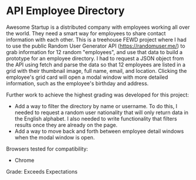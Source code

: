 # API Employee Directory

Awesome Startup is a distributed company with employees working all over the world. They need a smart way for employees to share contact information with each other. This is a treehouse FEWD project where I had to use the public Random User Generator API (https://randomuser.me/) to grab information for 12 random "employees", and use that data to build a prototype for an employee directory. I had to request a JSON object from the API using fetch and parse the data so that 12 employees are listed in a grid with their thumbnail image, full name, email, and location. Clicking the employee's grid card will open a modal window with more detailed information, such as the employee's birthday and address.

Further work to achieve the highest grading was developed for this project:
- Add a way to filter the directory by name or username. To do this, I needed to request a random user nationality that will only return data in the English alphabet. I also needed to write functionality that filters results once they are already on the page.
- Add a way to move back and forth between employee detail windows when the modal window is open.

Browsers tested for compatibility:
- Chrome

Grade: Exceeds Expectations
